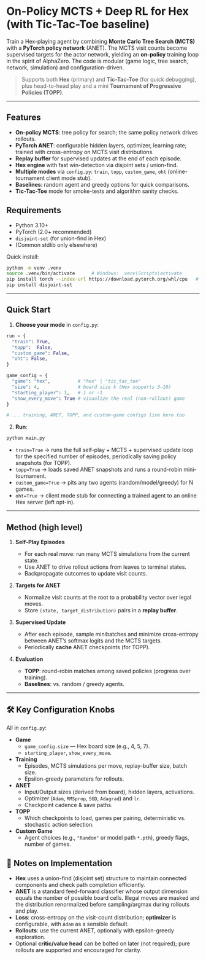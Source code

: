 # On-Policy MCTS + Deep RL for Hex (with Tic-Tac-Toe baseline)

Train a Hex-playing agent by combining **Monte Carlo Tree Search (MCTS)** with a **PyTorch policy network** (ANET). The MCTS visit counts become supervised targets for the actor network, yielding an **on-policy** training loop in the spirit of AlphaZero. The code is modular (game logic, tree search, network, simulation) and configuration-driven.

> Supports both **Hex** (primary) and **Tic-Tac-Toe** (for quick debugging), plus head-to-head play and a mini **Tournament of Progressive Policies (TOPP)**.

---

##  Features

- **On-policy MCTS**: tree policy for search; the same policy network drives rollouts.
- **PyTorch ANET**: configurable hidden layers, optimizer, learning rate; trained with cross-entropy on MCTS visit distributions.
- **Replay buffer** for supervised updates at the end of each episode.
- **Hex engine** with fast win-detection via disjoint sets / union-find.
- **Multiple modes** via `config.py`: `train`, `topp`, `custom_game`, `oht` (online-tournament client mode stub).
- **Baselines**: random agent and greedy options for quick comparisons.
- **Tic-Tac-Toe** mode for smoke-tests and algorithm sanity checks.


##  Requirements

- Python 3.10+
- PyTorch (2.0+ recommended)
- `disjoint-set` (for union-find in Hex)
- (Common stdlib only elsewhere)

Quick install:

```bash
python -m venv .venv
source .venv/bin/activate      # Windows: .venv\Scripts\activate
pip install torch --index-url https://download.pytorch.org/whl/cpu   # or CUDA build
pip install disjoint-set
```

---

## Quick Start

1) **Choose your mode** in `config.py`:

```python
run = {
  "train": True,
  "topp":  False,
  "custom_game": False,
  "oht": False,
}

game_config = {
  "game": "hex",          # "hex" | "tic_tac_toe"
  "size": 4,              # board size k (Hex supports 3–10)
  "starting_player": 1,   # 1 or -1
  "show_every_move": True # visualize the real (non-rollout) game
}

# ... training, ANET, TOPP, and custom-game configs live here too
```

2) **Run**:

```bash
python main.py
```

- `train=True` → runs the full self-play + MCTS + supervised update loop for the specified number of episodes, periodically saving policy snapshots (for TOPP).
- `topp=True`  → loads saved ANET snapshots and runs a round-robin mini-tournament.
- `custom_game=True` → pits any two agents (random/model/greedy) for N games.
- `oht=True`   → client mode stub for connecting a trained agent to an online Hex server (left opt-in).

---

##  Method (high level)

1. **Self-Play Episodes**
   - For each real move: run many MCTS simulations from the current state.
   - Use ANET to drive rollout actions from leaves to terminal states.
   - Backpropagate outcomes to update visit counts.

2. **Targets for ANET**
   - Normalize visit counts at the root to a probability vector over legal moves.
   - Store `(state, target_distribution)` pairs in a **replay buffer**.

3. **Supervised Update**
   - After each episode, sample minibatches and minimize cross-entropy between ANET’s softmax logits and the MCTS targets.
   - Periodically **cache** ANET checkpoints (for TOPP).

4. **Evaluation**
   - **TOPP**: round-robin matches among saved policies (progress over training).
   - **Baselines**: vs. random / greedy agents.

---

## 🛠️ Key Configuration Knobs

All in `config.py`:

- **Game**
  - `game_config.size` — Hex board size (e.g., 4, 5, 7).
  - `starting_player`, `show_every_move`.
- **Training**
  - Episodes, MCTS simulations per move, replay-buffer size, batch size.
  - Epsilon-greedy parameters for rollouts.
- **ANET**
  - Input/Output sizes (derived from board), hidden layers, activations.
  - Optimizer (`Adam`, `RMSprop`, `SGD`, `Adagrad`) and `lr`.
  - Checkpoint cadence & save paths.
- **TOPP**
  - Which checkpoints to load, games per pairing, deterministic vs. stochastic action selection.
- **Custom Game**
  - Agent choices (e.g., `"Random"` or model path `*.pth`), greedy flags, number of games.



## 🧩 Notes on Implementation

- **Hex** uses a union-find (disjoint set) structure to maintain connected components and check path completion efficiently.
- **ANET** is a standard feed-forward classifier whose output dimension equals the number of possible board cells. Illegal moves are masked and the distribution renormalized before sampling/argmax during rollouts and play.
- **Loss**: cross-entropy on the visit-count distribution; **optimizer** is configurable, with `Adam` as a sensible default.
- **Rollouts**: use the current ANET, optionally with epsilon-greedy exploration.
- Optional **critic/value head** can be bolted on later (not required); pure rollouts are supported and encouraged for clarity.


